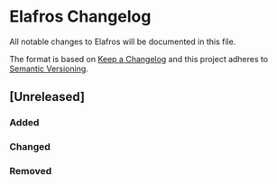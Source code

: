 # Elafros Changelog
All notable changes to Elafros will be documented in this file.

The format is based on [Keep a Changelog](http://keepachangelog.com/en/1.0.0/)
and this project adheres to [Semantic
Versioning](http://semver.org/spec/v2.0.0.html).

## [Unreleased]
### Added

### Changed

### Removed

<!-- To create a new release:

1. Change [Unreleased] to the released version number and add a release date.
   Example: ## [1.0.0] - 2018-04-01

2. Copy the following template above the just released version:

## [Unreleased]
### Added

### Changed

### Removed

-->
